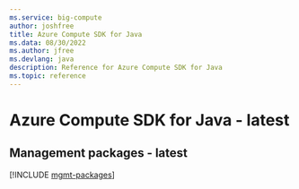 ```yaml
---
ms.service: big-compute
author: joshfree
title: Azure Compute SDK for Java
ms.data: 08/30/2022
ms.author: jfree
ms.devlang: java
description: Reference for Azure Compute SDK for Java
ms.topic: reference
---
```

# Azure Compute SDK for Java - latest

## Management packages - latest
[!INCLUDE [mgmt-packages](compute-mgmt-index.md)]